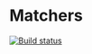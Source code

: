 # Matchers
[![Build status](https://ci.appveyor.com/api/projects/status/bsvf6t4w82vgkuk7?svg=true)](https://ci.appveyor.com/project/Suren73/matchers)
